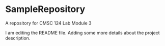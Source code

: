 # SampleRepository
A repository for CMSC 124 Lab Module 3

I am editing the README file. Adding some more details about the project description.
